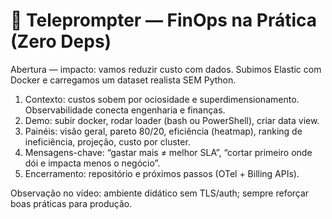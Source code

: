 # 🎤 Teleprompter — FinOps na Prática (Zero Deps)

Abertura — impacto: vamos reduzir custo com dados. Subimos Elastic com Docker e carregamos um dataset realista SEM Python.

1) Contexto: custos sobem por ociosidade e superdimensionamento. Observabilidade conecta engenharia e finanças.
2) Demo: subir docker, rodar loader (bash ou PowerShell), criar data view.
3) Painéis: visão geral, pareto 80/20, eficiência (heatmap), ranking de ineficiência, projeção, custo por cluster.
4) Mensagens-chave: “gastar mais ≠ melhor SLA”, “cortar primeiro onde dói e impacta menos o negócio”.
5) Encerramento: repositório e próximos passos (OTel + Billing APIs).

Observação no vídeo: ambiente didático sem TLS/auth; sempre reforçar boas práticas para produção.
